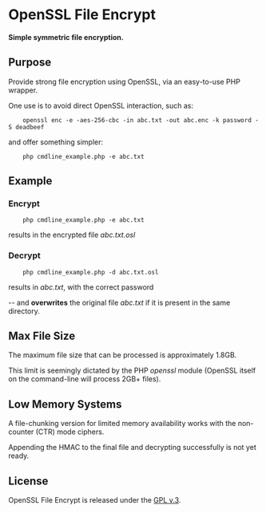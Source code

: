 
# OpenSSL File Encrypt

#### Simple symmetric file encryption.


## Purpose

Provide strong file encryption using OpenSSL, via an easy-to-use PHP wrapper.

One use is to avoid direct OpenSSL interaction, such as:

        openssl enc -e -aes-256-cbc -in abc.txt -out abc.enc -k password -S deadbeef

and offer something simpler:

        php cmdline_example.php -e abc.txt


## Example

### Encrypt

        php cmdline_example.php -e abc.txt

results in the encrypted file *abc.txt.osl*

### Decrypt

        php cmdline_example.php -d abc.txt.osl

results in *abc.txt*, with the correct password

-- and **overwrites** the original file *abc.txt* if it is present in the same directory.


## Max File Size

The maximum file size that can be processed is approximately 1.8GB.

This limit is seemingly dictated by the PHP *openssl* module (OpenSSL itself on the command-line will process 2GB+ files).


## Low Memory Systems

A file-chunking version for limited memory availability works with the non-counter (CTR) mode ciphers.

Appending the HMAC to the final file and decrypting successfully is not yet ready.


## License

OpenSSL File Encrypt is released under the [GPL v.3](https://www.gnu.org/licenses/gpl-3.0.html).
